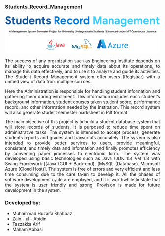 ### Students_Record_Management
<img src = "https://raw.githubusercontent.com/mhuzaifadev/Students_Record_Management/main/Students_Management_System.png">



<p align = "JUSTIFY">The success of any organization such as Engineering Institute depends on its ability to acquire accurate and timely data about its operations, to manage this data effectively, and to use it to analyze and guide its activities. The Student Record Management system offer users (Registrar) with a unified view of data from multiple sources. </p>
<p align = "JUSTIFY">
Here the Administration is responsible for handling student information and gathering them during enrollment. This information includes each student’s background information, student courses taken student score, performance record, and other information needed by the Institution. This record system will also generate student semester marksheet in Pdf format. </p>
<p align = "JUSTIFY">
The main objective of this project is to build a student database system that will store records of students. It is purposed to reduce time spent on administrative tasks. The system is intended to accept process, generate students reports and grades and transcripts accurately. The system is also intended to provide better services to users, provide meaningful, consistent, and timely data and information and finally promotes efficiency by converting paper processes to electronic form. The system was developed using basic technologies such as Java (JDK 15) VM 1.8 with Swing Framework [(Java (GUI + Back-end), (MySQL (Database), Microsoft Azure (Cloud Host)]. The system is free of errors and very efficient and less time consuming due to the care taken to develop it. All the phases of software development cycle are employed, and it is worthwhile to state that the system is user friendly and strong. Provision is made for future development in the system.
</p>


<h3> Developed by: </h3>

* Muhammad Huzaifa Shahbaz
* Zain - ul - Abidin
* Tazzakka Arif
* Maham Abbasi
